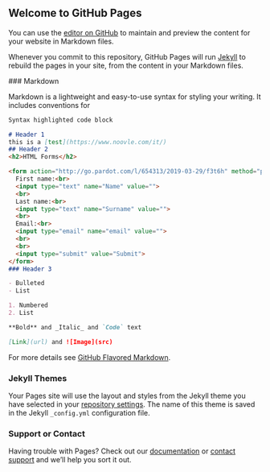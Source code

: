 ## Welcome to GitHub Pages

You can use the [editor on GitHub](https://github.com/teog5/coffee/edit/master/index.md) to maintain and preview the content for your website in Markdown files.

Whenever you commit to this repository, GitHub Pages will run [Jekyll](https://jekyllrb.com/) to rebuild the pages in your site, from the content in your Markdown files.
<div class="sharethis-inline-share-buttons"></div>
### Markdown

Markdown is a lightweight and easy-to-use syntax for styling your writing. It includes conventions for

```markdown
Syntax highlighted code block

# Header 1
this is a [test](https://www.noovle.com/it/)
## Header 2
<h2>HTML Forms</h2>

<form action="http://go.pardot.com/l/654313/2019-03-29/f3t6h" method="post">
  First name:<br>
  <input type="text" name="Name" value="">
  <br>
  Last name:<br>
  <input type="text" name="Surname" value="">
  <br>
  Email:<br>
  <input type="email" name="email" value="">
  <br>
  <br>
  <input type="submit" value="Submit">
</form> 
### Header 3

- Bulleted
- List

1. Numbered
2. List

**Bold** and _Italic_ and `Code` text

[Link](url) and ![Image](src)
```

For more details see [GitHub Flavored Markdown](https://guides.github.com/features/mastering-markdown/).

### Jekyll Themes

Your Pages site will use the layout and styles from the Jekyll theme you have selected in your [repository settings](https://github.com/teog5/coffee/settings). The name of this theme is saved in the Jekyll `_config.yml` configuration file.

<!--Start of Tawk.to Script-->
<script type="text/javascript">
var Tawk_API=Tawk_API||{}, Tawk_LoadStart=new Date();
(function(){
var s1=document.createElement("script"),s0=document.getElementsByTagName("script")[0];
s1.async=true;
s1.src='https://embed.tawk.to/5dd285c743be710e1d1dd4a4/default';
s1.charset='UTF-8';
s1.setAttribute('crossorigin','*');
s0.parentNode.insertBefore(s1,s0);
})();
</script>
<!--End of Tawk.to Script-->
### Support or Contact

Having trouble with Pages? Check out our [documentation](https://help.github.com/categories/github-pages-basics/) or [contact support](https://github.com/contact) and we’ll help you sort it out.

